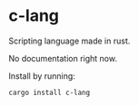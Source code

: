 # c-lang

Scripting language made in rust.

No documentation right now.

Install by running:
```sh
cargo install c-lang
```